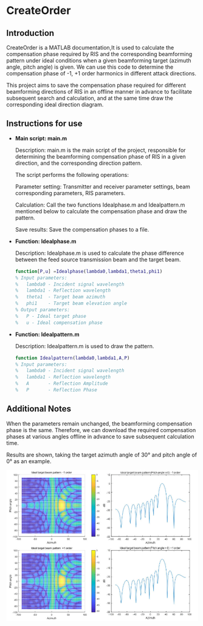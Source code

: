# CreateOrder

## Introduction

CreateOrder is a MATLAB documentation,It is used to calculate the compensation phase required by RIS and the corresponding beamforming pattern under ideal conditions when a given beamforming target (azimuth angle, pitch angle) is given. We can use this code to determine the compensation phase of -1, +1 order harmonics in different attack directions.

This project aims to save the compensation phase required for different beamforming directions of RIS in an offline manner in advance to facilitate subsequent search and calculation, and at the same time draw the corresponding ideal direction diagram.

## Instructions for use

- **Main script: main.m**

  Description: main.m is the main script of the project, responsible for determining the beamforming compensation phase of RIS in a given direction, and the corresponding direction pattern.

  The script performs the following operations:

  Parameter setting: Transmitter and receiver parameter settings, beam corresponding parameters, RIS parameters.
  
  Calculation: Call the two functions Idealphase.m and Idealpattern.m mentioned below to calculate the compensation phase and draw the pattern.
  
  Save results: Save the compensation phases to a file.
  
- **Function: Idealphase.m**

  Description: Idealphase.m is used to calculate the phase difference between the feed source transmission beam and the target beam.
  
  ```matlab
  function[P,u] =Idealphase(lambda0,lambda1,theta1,phi1)
  % Input parameters:
  %   lambda0 - Incident signal wavelength
  %   lambda1 - Reflection wavelength
  %   theta1  - Target beam azimuth
  %   phi1    - Target beam elevation angle
  % Output parameters:
  %   P - Ideal target phase
  %   u - Ideal compensation phase   
  ```
- **Function: Idealpattern.m**

  Description: Idealpattern.m is used to draw the pattern.
  
  ```matlab
  function Idealpattern(lambda0,lambda1,A,P)
  % Input parameters:
  %   lambda0 - Incident signal wavelength
  %   lambda1 - Reflection wavelength
  %   A       - Reflection Amplitude
  %   P       - Reflection Phase
  ```
## Additional Notes

When the parameters remain unchanged, the beamforming compensation phase is the same. Therefore, we can download the required compensation phases at various angles offline in advance to save subsequent calculation time.

Results are shown, taking the target azimuth angle of 30° and pitch angle of 0° as an example.

![picture](figure/Ideal.jpg)



